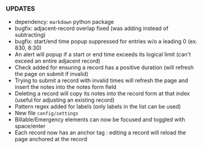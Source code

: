 <a name="updates"></a>
### UPDATES
- dependency: `markdown` python package
- bugfix: adjacent-record overlap fixed (was adding instead of subtracting)
- bugfix: start/end time popup suppressed for entries w/o a leading 0 (ex. 830, 8:30)
- An alert will popup if a start or end time exceeds its logical limit (can't exceed an entire adjacent record)
- Check added for ensuring a record has a positive duration (will refresh the page on submit if invalid)
- Trying to submit a record with invalid times will refresh the page and insert the notes into the notes form field
- Deleting a record will copy its notes into the record form at that index (useful for adjusting an existing record)
- Pattern regex added for labels (only labels in the list can be used)
- New file `config/settings`
- Billable/Emergency elements can now be focused and toggled with space/enter
- Each record now has an anchor tag : editing a record will reload the page anchored at the record

